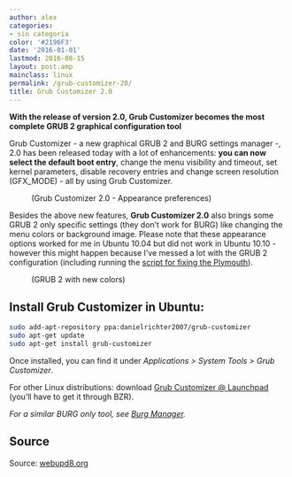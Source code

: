 ```yaml
---
author: alex
categories:
- sin categoria
color: '#2196F3'
date: '2016-01-01'
lastmod: 2016-08-15
layout: post.amp
mainclass: linux
permalink: /grub-customizer-20/
title: Grub Customizer 2.0
---
```


<figure>
    <amp-img on="tap:lightbox1" role="button" tabindex="0" layout="responsive" alt="Grub Customizer 2.0" width="800" height="508" src="https://lh3.ggpht.com/_1QSDkzYY2vc/TOmPPw_WKsI/AAAAAAAACUo/3JHDf60vuSc/s800/grub-customizer-2.0.png"></amp-img>
</figure>

__With the release of version 2.0, Grub Customizer becomes the most complete GRUB 2 graphical configuration tool__


Grub Customizer - a new graphical GRUB 2 and BURG settings manager -, 2.0 has been released today with a lot of enhancements: <b>you can now select the default boot entry</b>, change the menu visibility and timeout, set kernel parameters, disable recovery entries and change screen resolution (GFX_MODE) - all by using Grub Customizer.

<figure>
    <amp-img on="tap:lightbox1" role="button" tabindex="0" layout="responsive" width="695" height="465" alt="Grub Customizer appearance" src="https://lh4.ggpht.com/_1QSDkzYY2vc/TOmPgMD2l4I/AAAAAAAACUs/O4iov5Q5lMY/s800/grub-customizer-appearence.png"></amp-img>
    <figcaption>(Grub Customizer 2.0 - Appearance preferences)</figcaption>
</figure>

Besides the above new features, <b>Grub Customizer 2.0</b> also brings some GRUB 2 only specific settings (they don&#8217;t work for BURG) like changing the menu colors or background image. Please note that these appearance options worked for me in Ubuntu 10.04 but did not work in Ubuntu 10.10 - however this might happen because I&#8217;ve messed a lot with the GRUB 2 configuration (including running the <a href="http://www.webupd8.org/2010/10/script-to-fix-ubuntu-plymouth-for.html" title="Script To Fix The Ubuntu Plymouth For Proprietary Nvidia And ATI Graphics Drivers">script for fixing the Plymouth</a>).

<figure>
    <amp-img on="tap:lightbox1" role="button" tabindex="0" layout="responsive" alt="Grub 2 - colors" width="633" height="476" src="https://lh3.ggpht.com/_1QSDkzYY2vc/TOmWY9zu60I/AAAAAAAACUw/T1I8twGbj9g/s800/grub2-colors.png"></amp-img>
    <figcaption>(GRUB 2 with new colors)</figcaption>
</figure>

## Install Grub Customizer in Ubuntu:

```bash
sudo add-apt-repository ppa:danielrichter2007/grub-customizer
sudo apt-get update
sudo apt-get install grub-customizer
```

Once installed, you can find it under <i>Applications > System Tools > Grub Customizer</i>.

For other Linux distributions: download <a class="external" href="https://code.launchpad.net/grub-customizer">Grub Customizer @ Launchpad</a> (you&#8217;ll have to get it through BZR).

_For a similar BURG only tool, see <a href="http://www.webupd8.org/2010/11/burg-manager-10-released-with-option-to.html">Burg Manager</a>._

## Source

Source: <a href="http://www.webupd8.org/2010/11/grub-customizer-20-can-change-default.html" target="_blank">webupd8.org</a>